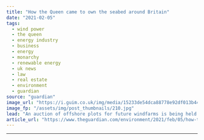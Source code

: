 ```yaml
---
title: "How the Queen came to own the seabed around Britain"
date: "2021-02-05"
tags: 
  - wind power
  - the queen
  - energy industry
  - business
  - energy
  - monarchy
  - renewable energy
  - uk news
  - law
  - real estate
  - environment
  - guardian
source: "guardian"
image_url: "https://i.guim.co.uk/img/media/15233de54dca88778e92df013b44a4de414b4e86/0_16_4000_2400/master/4000.jpg?width=460&quality=85&auto=format&fit=max&s=740f1ebfc2891c7fade5b4d8b56839d8"
image_fp: "/assets/img/post_thumbnails/210.jpg"
lead: "An auction of offshore plots for future windfarms is being held by the Crown EstateThe Queen’s ownership of the British coastline is as old as the monarchy itself. But her right to collect royalties from wind and wave power is much more recent -  it wa..."
article_url: "https://www.theguardian.com/environment/2021/feb/05/how-the-queen-came-to-own-the-seabed-around-britain"
---
```


---
